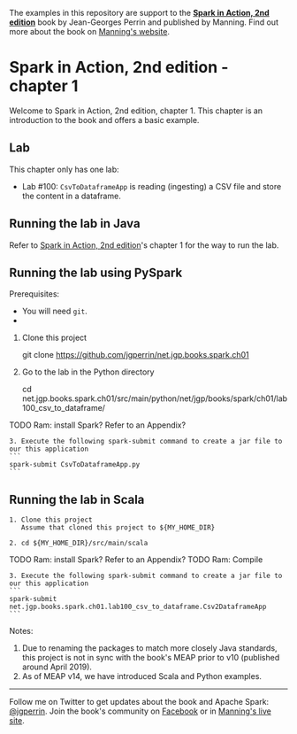 The examples in this repository are support to the **[Spark in Action, 2nd edition](http://jgp.net/sia)** book by Jean-Georges Perrin and published by Manning. Find out more about the book on [Manning's website](http://jgp.net/sia).

# Spark in Action, 2nd edition - chapter 1

Welcome to Spark in Action, 2nd edition, chapter 1. This chapter is an introduction to the book and offers a basic example.

## Lab

This chapter only has one lab:

* Lab \#100: `CsvToDataframeApp` is reading (ingesting) a CSV file and store the content in a dataframe.

## Running the lab in Java

Refer to [Spark in Action, 2nd edition](http://jgp.net/sia)'s chapter 1 for the way to run the lab.

## Running the lab using PySpark

Prerequisites:
 * You will need `git`.
 * 

1. Clone this project

    git clone https://github.com/jgperrin/net.jgp.books.spark.ch01

2. Go to the lab in the Python directory

    cd net.jgp.books.spark.ch01/src/main/python/net/jgp/books/spark/ch01/lab100_csv_to_dataframe/

TODO Ram: install Spark? Refer to an Appendix?

    3. Execute the following spark-submit command to create a jar file to our this application
    ```
    spark-submit CsvToDataframeApp.py
    ```

## Running the lab in Scala

    1. Clone this project
       Assume that cloned this project to ${MY_HOME_DIR}

    2. cd ${MY_HOME_DIR}/src/main/scala

TODO Ram: install Spark? Refer to an Appendix?
TODO Ram: Compile

    3. Execute the following spark-submit command to create a jar file to our this application
    ```
    spark-submit net.jgp.books.spark.ch01.lab100_csv_to_dataframe.Csv2DataframeApp
    ```

Notes: 
 1. Due to renaming the packages to match more closely Java standards, this project is not in sync with the book's MEAP prior to v10 (published around April 2019).
 2. As of MEAP v14, we have introduced Scala and Python examples.
 
---

Follow me on Twitter to get updates about the book and Apache Spark: [@jgperrin](https://twitter.com/jgperrin). Join the book's community on [Facebook](https://facebook.com/sparkinaction/) or in [Manning's live site](https://forums.manning.com/forums/spark-in-action-second-edition?a_aid=jgp).
 
